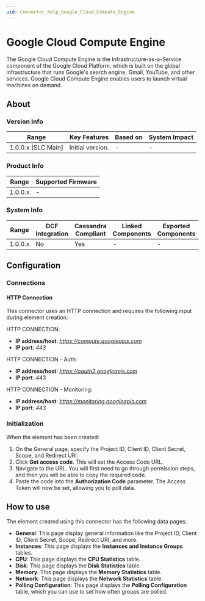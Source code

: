 ```yaml
---
uid: Connector_help_Google_Cloud_Compute_Engine
---
```


# Google Cloud Compute Engine

The Google Cloud Compute Engine is the Infrastructure-as-a-Service component of the Google Cloud Platform, which is built on the global infrastructure that runs Google's search engine, Gmail, YouTube, and other services. Google Cloud Compute Engine enables users to launch virtual machines on demand.

## About

### Version Info

| **Range**            | **Key Features** | **Based on** | **System Impact** |
|----------------------|------------------|--------------|-------------------|
| 1.0.0.x \[SLC Main\] | Initial version. | \-           | \-                |

### Product Info

| **Range** | **Supported Firmware** |
|-----------|------------------------|
| 1.0.0.x   | \-                     |

### System Info

| **Range** | **DCF Integration** | **Cassandra Compliant** | **Linked Components** | **Exported Components** |
|-----------|---------------------|-------------------------|-----------------------|-------------------------|
| 1.0.0.x   | No                  | Yes                     | \-                    | \-                      |

## Configuration

### Connections

#### HTTP Connection

This connector uses an HTTP connection and requires the following input during element creation:

HTTP CONNECTION:

- **IP address/host**: *https://compute.googleapis.com*
- **IP port**: *443*

HTTP CONNECTION - Auth:

- **IP address/host**: *https://oauth2.googleapis.com*
- **IP port**: *443*

HTTP CONNECTION - Monitoring:

- **IP address/host**: *https://monitoring.googleapis.com*
- **IP port**: *443*

### Initialization

When the element has been created:

1. On the General page, specify the Project ID, Client ID, Client Secret, Scope, and Redirect URI.
1. Click **Get access code**. This will set the Access Code URL.
1. Navigate to the URL. You will first need to go through permission steps, and then you will be able to copy the required code.
1. Paste the code into the **Authorization Code** parameter. The Access Token will now be set, allowing you to poll data.

## How to use

The element created using this connector has the following data pages:

- **General**: This page display general information like the Project ID, Client ID, Client Secret, Scope, Redirect URI, and more.
- **Instances**: This page displays the **Instances and Instance Groups** tables.
- **CPU**: This page displays the **CPU Statistics** table.
- **Disk**: This page displays the **Disk** **Statistics** table.
- **Memory**: This page displays the **Memory** **Statistics** table.
- **Network**: This page displays the **Network Statistics** table.
- **Polling Configuration**: This page displays the **Polling Configuration** table, which you can use to set how often groups are polled.
